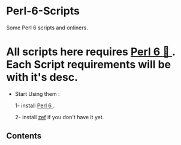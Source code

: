 # Perl-6-Scripts
Some Perl 6 scripts and onliners.
# All scripts here requires [Perl 6 :butterfly: ](http://perl6.org/downloads/). Each Script requirements will be with it's desc.

  * Start Using them :
  
    1- install [Perl 6 ](http://perl6.org/downloads/).
    
    2- install [zef](https://github.com/ugexe/zef) if you don't have it yet.
    
## Contents

